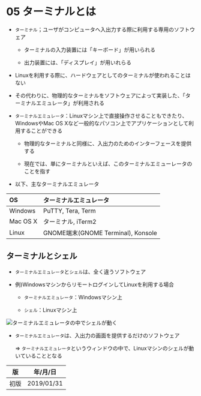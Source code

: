 05 ターミナルとは
================

* `ターミナル`；ユーザがコンピュータへ入出力する際に利用する専用のソフトウェア

  * ターミナルの入力装置には「キーボード」が用いられる

  * 出力装置には、「ディスプレイ」が用いれらる

* Linuxを利用する際に、ハードウェアとしてのターミナルが使われることはない

* その代わりに、物理的なターミナルをソフトウェアによって実装した、「ターミナルエミュレータ」が利用される

* `ターミナルエミュレータ`：Linuxマシン上で直接操作させることもできたり、WindowsやMac OS Xなど一般的なパソコン上でアプリケーションとして利用することができる

  * 物理的なターミナルと同様に、入出力のためのインターフェースを提供する

  * 現在では、単にターミナルといえば、このターミナルエミューレータのことを指す

* 以下、主なターミナルエミュレータ

|   OS   |        ターミナルエミュレータ       |
|:-------|:--------------------------------|
|Windows |PuTTY, Tera, Term                |
|Mac OS X|ターミナル, iTerm2                 |
|Linux   |GNOME端末(GNOME Terminal), Konsole|



## ターミナルとシェル

* `ターミナルエミュレータ`と`シェル`は、全く違うソフトウェア

* 例)WindowsマシンからリモートログインしてLinuxを利用する場合

  * `ターミナルエミュレータ`：Windowsマシン上

  * `シェル`：Linuxマシン上

![ターミナルエミュレータの中でシェルが動く](.images/ターミナルエミュレータの中でシェルが動く.png)

* `ターミナルエミュレータ`は、入出力の画面を提供するだけのソフトウェア

  => `ターミナルエミュレータ`というウィンドウの中で、Linuxマシンのシェルが動いていることとなる



| 版 |  年/月/日 |
|----|----------|
|初版|2019/01/31|
